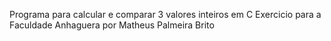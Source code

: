 Programa para calcular e comparar 3 valores inteiros em C 
Exercicio para a Faculdade Anhaguera por Matheus Palmeira Brito
